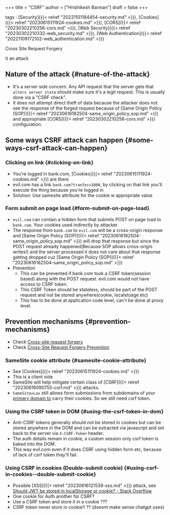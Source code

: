 +++
title = "CSRF"
author = ["Hrishikesh Barman"]
draft = false
+++

tags
: [Security]({{< relref "20221101184454-security.md" >}}), [Cookies]({{< relref "20230615111924-cookies.md" >}}), [CORS]({{< relref "20230302210256-cors.md" >}}), [Web Security]({{< relref "20230302210332-web_security.md" >}}), [Web Authentication]({{< relref "20221109172102-web_authentication.md" >}})


Cross Site Request Forgery

It an attack


## Nature of the attack {#nature-of-the-attack}

-   It's a server side concern. Any API request that the server gets that `alters server state` should make sure it's a legit request. This is usually done via a "CSRF check".
-   It does not attempt direct theft of data because the attacker does not see the response of the forged request because of [Same Origin Policy (SOP)]({{< relref "20230616182504-same_origin_policy_sop.md" >}}) and appropriate [CORS]({{< relref "20230302210256-cors.md" >}}) configuration.


## Some ways CSRF attack can happen {#some-ways-csrf-attack-can-happen}


### Clicking on link {#clicking-on-link}

-   You're logged in bank.com, [Cookies]({{< relref "20230615111924-cookies.md" >}}) are there
-   evil.com has a link `bank.com?tranfer=1000`, by clicking on that link you'll execute the thing because you're logged in
-   Solution: Use samesite attribute for the cookie w appropriate value


### Form submit on page load {#form-submit-on-page-load}

-   `evil.com` can contain a hidden form that submits POST on page load to `bank.com`. Your cookies used indirectly by attacker.
-   The response from `bank.com` to `evil.com` will be a cross-origin response and [Same Origin Policy (SOP)]({{< relref "20230616182504-same_origin_policy_sop.md" >}}) will drop that response but since the POST request already happened(Because SOP allows cross-origin writes!) and the server processed it does not care about that response getting dropped cuz [Same Origin Policy (SOP)]({{< relref "20230616182504-same_origin_policy_sop.md" >}})
-   Prevention
    -   This can be prevented if bank.com took a CSRF token(session based) along with the POST request. evil.com would not have access to CSRF token.
    -   This CSRF Token should be stateless, should be part of the POST request and not be stored anywhere(cookie, localstoage etc)
    -   This has to be done at application code level, can't be done at proxy level.


## Prevention mechanisms {#prevention-mechanisms}

-   Check [Cross-site request forgery](https://en.wikipedia.org/wiki/Cross-site_request_forgery#Cookie-to-header_token)
-   Check [Cross-Site Request Forgery Prevention](https://cheatsheetseries.owasp.org/cheatsheets/Cross-Site_Request_Forgery_Prevention_Cheat_Sheet.html)


### SameSite cookie attribute {#samesite-cookie-attribute}

-   See [Cookies]({{< relref "20230615111924-cookies.md" >}})
-   This is a client side
-   SameSite will help mitigate certain class of [CSRF]({{< relref "20230616090755-csrf.md" >}}) attacks.
-   `SameSite=Lax` still allows form submissions from subdomains of your [primary domain to](https://simonwillison.net/2021/Aug/3/samesite/) carry their cookies. So we still need csrf token.


### Using the CSRF token in DOM {#using-the-csrf-token-in-dom}

-   Anti-CSRF tokens generally should not be stored in cookies but can be stored anywhere in the DOM and can be extracted via javascript and set back to the server via `X-CSRF-Token` header.
-   The auth details remain in cookie, a custom session only csrf token is baked into the DOM.
-   This way evil.com even if it does CSRF using hidden form etc, because of lack of csrf token they'll fail.


### Using CSRF in cookies (Double-submit cookie) {#using-csrf-in-cookies--double-submit-cookie}

-   Possible [XSS]({{< relref "20230616121539-xss.md" >}}) attack, see [Should JWT be stored in localStorage or cookie? - Stack Overflow](https://stackoverflow.com/a/37427233)
-   One cookie for Auth another for CSRF?
-   Use a CSRF token and store it in a cookie ???
-   CSRF token never store in cookie!! ?? (doesnt make sense chatgpt uses)

